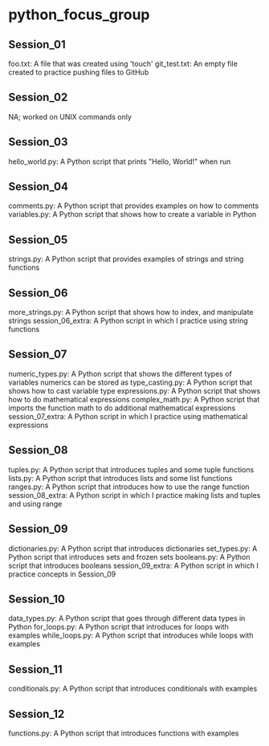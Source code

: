 # python_focus_group

## Session_01
foo.txt: A file that was created using 'touch'
git_test.txt: An empty file created to practice pushing files to GitHub

## Session_02
NA; worked on UNIX commands only

## Session_03
hello_world.py: A Python script that prints "Hello, World!" when run

## Session_04
comments.py: A Python script that provides examples on how to comments
variables.py: A Python script that shows how to create a variable in Python

## Session_05
strings.py: A Python script that provides examples of strings and string functions

## Session_06
more_strings.py: A Python script that shows how to index, and manipulate strings
session_06_extra: A Python script in which I practice using string functions

## Session_07
numeric_types.py: A Python script that shows the different types of variables numerics can be stored as
type_casting.py: A Python script that shows how to cast variable type
expressions.py: A Python script that shows how to do mathematical expressions
complex_math.py: A Python script that imports the function math to do additional mathematical expressions
session_07_extra: A Python script in which I practice using mathematical expressions

## Session_08
tuples.py: A Python script that introduces tuples and some tuple functions
lists.py: A Python script that introduces lists and some list functions
ranges.py: A Python script that introduces how to use the range function
session_08_extra: A Python script in which I practice making lists and tuples and using range

## Session_09
dictionaries.py: A Python script that introduces dictionaries
set_types.py: A Python script that introduces sets and frozen sets
booleans.py: A Python script that introduces booleans
session_09_extra: A Python script in which I practice concepts in Session_09

## Session_10
data_types.py: A Python script that goes through different data types in Python
for_loops.py: A Python script that introduces for loops with examples
while_loops.py: A Python script that introduces while loops with examples

## Session_11
conditionals.py: A Python script that introduces conditionals with examples

## Session_12
functions.py: A Python script that introduces functions with examples